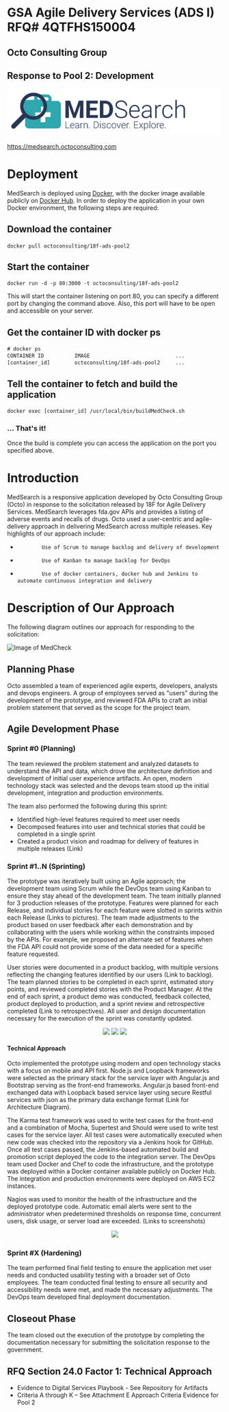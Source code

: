 # GSA Agile Delivery Services (ADS I) RFQ# 4QTFHS150004 #
## Octo Consulting Group ##
## Response to Pool 2: Development ##

<p align="center">
  <img src="https://github.com/OctoConsulting/18f-ads-pool-2/blob/master/docs/Images/medsearch%20logo.png?raw=true">
</p>
 
<https://medsearch.octoconsulting.com>

# Deployment #
MedSearch is deployed using [Docker](http://docker.com), with the docker image available publicly on [Docker Hub](https://registry.hub.docker.com/u/octoconsulting/18f-ads-pool2/). In order to deploy the application in your own Docker environment, the following steps are required:

## Download the container ##
	docker pull octoconsulting/18f-ads-pool2

## Start the container ##
	docker run -d -p 80:3000 -t octoconsulting/18f-ads-pool2

This will start the container listening on port 80, you can specify a different port by changing the command above. Also, this port will have to be open and accessible on your server.

## Get the container ID with docker ps ##
	# docker ps
	CONTAINER ID          IMAGE                            ...
	[container_id]        octoconsulting/18f-ads-pool2     ...

## Tell the container to fetch and build the application ##
	docker exec [container_id] /usr/local/bin/buildMedCheck.sh

### ... That's it! ###
Once the build is complete you can access the application on the port you specified above.

# Introduction #
MedSearch is a responsive application developed by Octo Consulting Group (Octo) in response to the solicitation released by 18F for Agile Delivery Services. MedSearch leverages fda.gov APIs and provides a listing of adverse events and recalls of drugs. Octo used a user-centric and agile-delivery approach in delivering MedSearch across multiple releases. Key highlights of our approach include:
*             Use of Scrum to manage backlog and delivery of development
*             Use of Kanban to manage backlog for DevOps
*             Use of docker containers, docker hub and Jenkins to automate continuous integration and delivery
 
# Description of Our Approach #
The following diagram outlines our approach for responding to the solicitation:
 
![Image of MedCheck](https://github.com/OctoConsulting/18f-ads-pool-3/blob/master/docs/images/approach.png?raw=true)
 
## Planning Phase ##
Octo assembled a team of experienced agile experts, developers, analysts and devops engineers. A group of employees served as "users" during the development of the prototype, and reviewed FDA APIs to craft an initial problem statement that served as the scope for the project team.
 
## Agile Development Phase ##
### Sprint #0 (Planning) ###
The team reviewed the problem statement and analyzed datasets to understand the API and data, which drove the architecture definition and development of initial user experience artifacts.  An open, modern technology stack was selected and the devops team stood up the initial development, integration and production environments. 
 
The team also performed the following during this sprint:
* Identified high-level features required to meet user needs
* Decomposed features into user and technical stories that could be completed in a single sprint
* Created a product vision and roadmap for delivery of features in multiple releases (Link)
 
### Sprint #1..N (Sprinting) ###
The prototype was iteratively built using an Agile approach; the development team using Scrum while the DevOps team using Kanban to ensure they stay ahead of the development team. The team initially planned for 3 production releases of the prototype. Features were planned for each Release, and individual stories for each feature were slotted in sprints within each Release (Links to pictures). The team made adjustments to the product based on user feedback after each demonstration and by collaborating with the users while working within the constraints imposed by the APIs.  For example, we proposed an alternate set of features when the FDA API could not provide some of the data needed for a specific feature requested.
 
User stories were documented in a product backlog, with multiple versions reflecting the changing features identified by our users (Link to backlog). The team planned stories to be completed in each sprint, estimated story points, and reviewed completed stories with the Product Manager. At the end of each sprint, a product demo was conducted, feedback collected, product deployed to production, and a sprint review and retrospective completed (Link to retrospectives).  All user and design documentation necessary for the execution of the sprint was constantly updated.
 
<p align="center">
<img src="https://github.com/OctoConsulting/18f-ads-pool-3/blob/master/docs/Agile/Teamwork.JPG?raw=true" width="250"/>
<img src="https://github.com/OctoConsulting/18f-ads-pool-3/blob/master/docs/Agile/Epic Feature Story Breakdown - Day 3.JPG?raw=true" width="250"/>
<img src="https://github.com/OctoConsulting/18f-ads-pool-3/blob/master/docs/Agile/Kanban Board - End of Sprint 1.JPG?raw=true" width="250"/>
</p>
 
#### Technical Approach ####
Octo implemented the prototype using modern and open technology stacks with a focus on mobile and API first.  Node.js and Loopback frameworks were selected as the primary stack for the service layer with Angular.js and Bootstrap serving as the front-end frameworks. Angular.js based front-end exchanged data with Loopback based service layer using secure Restful services with json as the primary data exchange format (Link for Architecture Diagram).
 
The Karma test framework was used to write test cases for the front-end and a combination of Mocha, Supertest and Should were used to write test cases for the service layer. All test cases were automatically executed when new code was checked into the repository via a Jenkins hook for GitHub.  Once all test cases passed, the Jenkins-based automated build and promotion script deployed the code to the integration server. The DevOps team used Docker and Chef to code the infrastructure, and the prototype was deployed within a Docker container available publicly on Docker Hub. The integration and production environments were deployed on AWS EC2 instances.
 
Nagios was used to monitor the health of the infrastructure and the deployed prototype code.  Automatic email alerts were sent to the administrator when predetermined thresholds on response time, concurrent users, disk usage, or server load are exceeded. (Links to screenshots)
 
<p align="center">
<img src="https://github.com/OctoConsulting/18f-ads-pool-3/blob/master/docs/images/techstack.png?raw=true">
</p>
 
### Sprint #X (Hardening) ###
 
The team performed final field testing to ensure the application met user needs and conducted usability testing with a broader set of Octo employees. The team conducted final testing to ensure all security and accessibility needs were met, and made the necessary adjustments. The DevOps team developed final deployment documentation.
 
## Closeout Phase ##
 
The team closed out the execution of the prototype by completing the documentation necessary for submitting the solicitation response to the government.
 
## RFQ Section 24.0 Factor 1: Technical Approach ##
*   Evidence to Digital Services Playbook - See Repository for Artifacts
*   Criteria A through K – See Attachment E Approach Criteria Evidence for Pool 2
